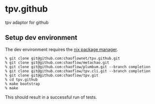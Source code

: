 tpv.github
==========

tpv adaptor for github


Setup dev environment
---------------------

The dev environment requires the [nix package manager](http://nixos.org/nix/manual/).

```
% git clone git@github.com:chaoflownet/tpv.github.git
% git clone git@github.com:chaoflow/metachao.git
% git clone git@github.com:chaoflow/plumbum.git --branch completion
% git clone git@github.com:chaoflow/tpv.cli.git --branch completion
% git clone git@github.com:chaoflow/tpv.git
% cd tpv.github
% make bootstrap
% make
```

This should result in a successful run of tests.
